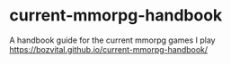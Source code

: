 # current-mmorpg-handbook
A handbook guide for the current mmorpg games I play 
https://bozvital.github.io/current-mmorpg-handbook/
